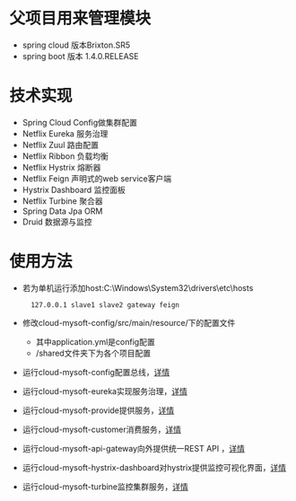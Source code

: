 # 父项目用来管理模块
- spring cloud 版本Brixton.SR5
- spring boot 版本 1.4.0.RELEASE

# 技术实现
- Spring Cloud Config做集群配置
- Netflix Eureka 服务治理
- Netflix Zuul 路由配置
- Netflix Ribbon 负载均衡
- Netflix Hystrix 熔断器
- Netflix Feign 声明式的web service客户端
- Hystrix Dashboard 监控面板
- Netflix Turbine 聚合器
- Spring Data Jpa ORM
- Druid 数据源与监控

# 使用方法
- 若为单机运行添加host:C:\Windows\System32\drivers\etc\hosts

		127.0.0.1 slave1 slave2 gateway feign
	
- 修改cloud-mysoft-config/src/main/resource/下的配置文件
	
	- 其中application.yml是config配置
	- /shared文件夹下为各个项目配置
	
- 运行cloud-mysoft-config配置总线，<a href="https://github.com/Xchunguang/spring-cloud-framework/blob/master/cloud-mysoft-config">详情</a>
- 运行cloud-mysoft-eureka实现服务治理，<a href="https://github.com/Xchunguang/spring-cloud-framework/tree/master/cloud-mysoft-eureka">详情</a>
- 运行cloud-mysoft-provide提供服务，<a href="https://github.com/Xchunguang/spring-cloud-framework/tree/master/cloud-mysoft-provide">详情</a>
- 运行cloud-mysoft-customer消费服务，<a href="https://github.com/Xchunguang/spring-cloud-framework/blob/master/cloud-mysoft-customer">详情</a>
- 运行cloud-mysoft-api-gateway向外提供统一REST API ，<a href="https://github.com/Xchunguang/spring-cloud-framework/blob/master/cloud-mysoft-api-gateway">详情</a>
- 运行cloud-mysoft-hystrix-dashboard对hystrix提供监控可视化界面，<a href="https://github.com/Xchunguang/spring-cloud-framework/tree/master/cloud-mysoft-hystrix-dashboard">详情</a>
- 运行cloud-mysoft-turbine监控集群服务，<a href="https://github.com/Xchunguang/spring-cloud-framework/tree/master/cloud-mysoft-turbine">详情</a>

